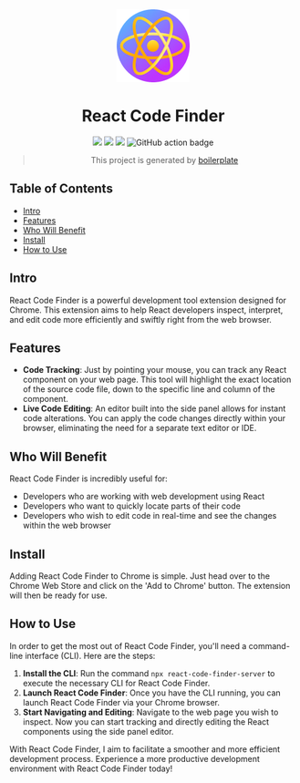 <div align="center">
<img src="public/icon-128.png" alt="logo"/>
<h1> React Code Finder</h1>

![](https://img.shields.io/badge/React-61DAFB?style=flat-square&logo=react&logoColor=black)
![](https://img.shields.io/badge/Typescript-3178C6?style=flat-square&logo=typescript&logoColor=white)
![](https://badges.aleen42.com/src/vitejs.svg)
![GitHub action badge](https://github.com/Jonghakseo/react-code-finder-extension/actions/workflows/build-zip.yml/badge.svg)


> This project is generated by [boilerplate](https://github.com/Jonghakseo/chrome-extension-boilerplate-react-vite) 

</div>

## Table of Contents

- [Intro](#intro)
- [Features](#features)
- [Who Will Benefit](#who-will-benefit)
- [Install](#install)
- [How to Use](#how-to-use)

## Intro <a name="intro"></a>
React Code Finder is a powerful development tool extension designed for Chrome. This extension aims to help React developers inspect, interpret, and edit code more efficiently and swiftly right from the web browser.

## Features <a name="features"></a>
- **Code Tracking**: Just by pointing your mouse, you can track any React component on your web page. This tool will highlight the exact location of the source code file, down to the specific line and column of the component.
- **Live Code Editing**: An editor built into the side panel allows for instant code alterations. You can apply the code changes directly within your browser, eliminating the need for a separate text editor or IDE.

## Who Will Benefit <a name="who-will-benefit"></a>
React Code Finder is incredibly useful for:
- Developers who are working with web development using React
- Developers who want to quickly locate parts of their code
- Developers who wish to edit code in real-time and see the changes within the web browser

## Install <a name="install"></a>
Adding React Code Finder to Chrome is simple. Just head over to the Chrome Web Store and click on the 'Add to Chrome' button. The extension will then be ready for use.

## How to Use <a name="how-to-use"></a>
In order to get the most out of React Code Finder, you'll need a command-line interface (CLI). Here are the steps:

1. **Install the CLI**: Run the command `npx react-code-finder-server` to execute the necessary CLI for React Code Finder.
2. **Launch React Code Finder**: Once you have the CLI running, you can launch React Code Finder via your Chrome browser.
3. **Start Navigating and Editing**: Navigate to the web page you wish to inspect. Now you can start tracking and directly editing the React components using the side panel editor.

With React Code Finder, I aim to facilitate a smoother and more efficient development process. Experience a more productive development environment with React Code Finder today!
